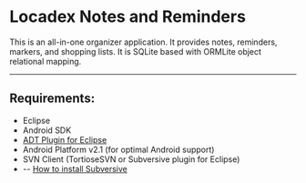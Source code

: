# Locadex Notes and Reminders #

This is an all-in-one organizer application.
It provides notes, reminders, markers, and shopping lists.
It is SQLite based with ORMLite object relational mapping.


---


## Requirements: ##
  * Eclipse
  * Android SDK
  * [ADT Plugin for Eclipse](http://developer.android.com/sdk/eclipse-adt.html)
  * Android Platform v2.1 (for optimal Android support)
  * SVN Client (TortioseSVN or Subversive plugin for Eclipse)
  * -- [How to install Subversive](http://www.eclipse.org/subversive/documentation/gettingStarted/aboutSubversive/install.php)